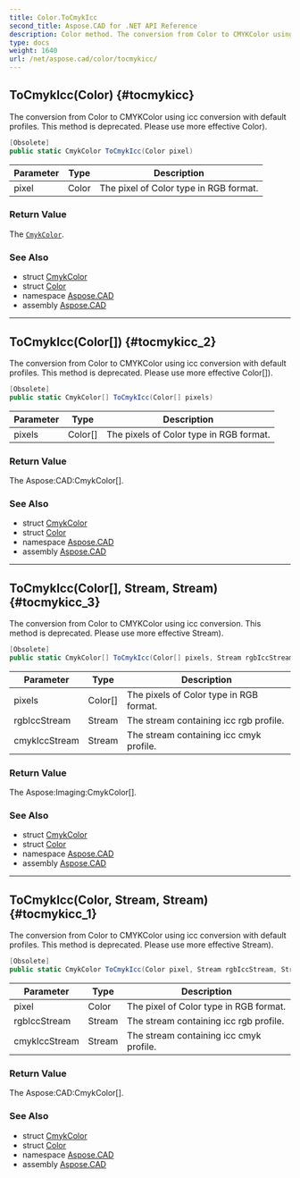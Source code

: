 ```yaml
---
title: Color.ToCmykIcc
second_title: Aspose.CAD for .NET API Reference
description: Color method. The conversion from Color to CMYKColor using icc conversion with default profiles. This method is deprecated. Please use more effective Color
type: docs
weight: 1640
url: /net/aspose.cad/color/tocmykicc/
---
```

## ToCmykIcc(Color) {#tocmykicc}

The conversion from Color to CMYKColor using icc conversion with default profiles. This method is deprecated. Please use more effective Color).

```csharp
[Obsolete]
public static CmykColor ToCmykIcc(Color pixel)
```

| Parameter | Type | Description |
| --- | --- | --- |
| pixel | Color | The pixel of Color type in RGB format. |

### Return Value

The [`CmykColor`](../../cmykcolor/).

### See Also

* struct [CmykColor](../../cmykcolor/)
* struct [Color](../)
* namespace [Aspose.CAD](../../color/)
* assembly [Aspose.CAD](../../../)

---

## ToCmykIcc(Color[]) {#tocmykicc_2}

The conversion from Color to CMYKColor using icc conversion with default profiles. This method is deprecated. Please use more effective Color[]).

```csharp
[Obsolete]
public static CmykColor[] ToCmykIcc(Color[] pixels)
```

| Parameter | Type | Description |
| --- | --- | --- |
| pixels | Color[] | The pixels of Color type in RGB format. |

### Return Value

The Aspose:CAD:CmykColor[].

### See Also

* struct [CmykColor](../../cmykcolor/)
* struct [Color](../)
* namespace [Aspose.CAD](../../color/)
* assembly [Aspose.CAD](../../../)

---

## ToCmykIcc(Color[], Stream, Stream) {#tocmykicc_3}

The conversion from Color to CMYKColor using icc conversion. This method is deprecated. Please use more effective Stream).

```csharp
[Obsolete]
public static CmykColor[] ToCmykIcc(Color[] pixels, Stream rgbIccStream, Stream cmykIccStream)
```

| Parameter | Type | Description |
| --- | --- | --- |
| pixels | Color[] | The pixels of Color type in RGB format. |
| rgbIccStream | Stream | The stream containing icc rgb profile. |
| cmykIccStream | Stream | The stream containing icc cmyk profile. |

### Return Value

The Aspose:Imaging:CmykColor[].

### See Also

* struct [CmykColor](../../cmykcolor/)
* struct [Color](../)
* namespace [Aspose.CAD](../../color/)
* assembly [Aspose.CAD](../../../)

---

## ToCmykIcc(Color, Stream, Stream) {#tocmykicc_1}

The conversion from Color to CMYKColor using icc conversion with default profiles. This method is deprecated. Please use more effective Stream).

```csharp
[Obsolete]
public static CmykColor ToCmykIcc(Color pixel, Stream rgbIccStream, Stream cmykIccStream)
```

| Parameter | Type | Description |
| --- | --- | --- |
| pixel | Color | The pixel of Color type in RGB format. |
| rgbIccStream | Stream | The stream containing icc rgb profile. |
| cmykIccStream | Stream | The stream containing icc cmyk profile. |

### Return Value

The Aspose:CAD:CmykColor[].

### See Also

* struct [CmykColor](../../cmykcolor/)
* struct [Color](../)
* namespace [Aspose.CAD](../../color/)
* assembly [Aspose.CAD](../../../)


